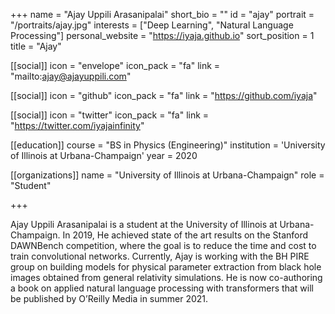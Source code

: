 +++
name = "Ajay Uppili Arasanipalai"
short_bio = ""
id = "ajay"
portrait = "/portraits/ajay.jpg"
interests = ["Deep Learning", "Natural Language Processing"]
personal_website = "https://iyaja.github.io"
sort_position = 1
title = "Ajay"

[[social]]
    icon = "envelope"
    icon_pack = "fa"
    link = "mailto:ajay@ajayuppili.com"

[[social]]
    icon = "github"
    icon_pack = "fa"
    link = "https://github.com/iyaja"    

[[social]]
    icon = "twitter"
    icon_pack = "fa"
    link = "https://twitter.com/iyajainfinity"


[[education]]
    course = "BS in Physics (Engineering)"
    institution = 'University of Illinois at Urbana-Champaign'
    year = 2020

[[organizations]]
    name = "University of Illinois at Urbana-Champaign"
    role = "Student"

+++

Ajay Uppili Arasanipalai is a student at the University of Illinois at Urbana-Champaign. In 2019, He achieved state of the art results on the Stanford DAWNBench competition, where the goal is to reduce the time and cost to train convolutional networks. Currently, Ajay is working with the BH PIRE group on building models for physical parameter extraction from black hole images obtained from general relativity simulations. He is now co-authoring a book on applied natural language processing with transformers that will be published by O’Reilly Media in summer 2021.